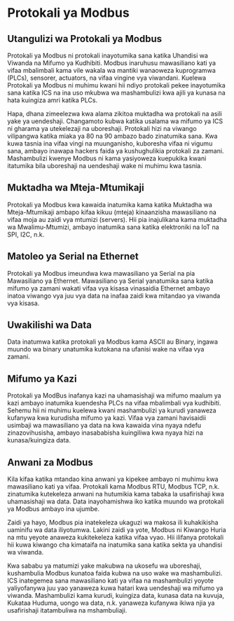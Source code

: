 # Protokali ya Modbus

## Utangulizi wa Protokali ya Modbus

Protokali ya Modbus ni protokali inayotumika sana katika Uhandisi wa Viwanda na Mifumo ya Kudhibiti. Modbus inaruhusu mawasiliano kati ya vifaa mbalimbali kama vile wakala wa mantiki wanaoweza kuprogramwa (PLCs), sensorer, actuators, na vifaa vingine vya viwandani. Kuelewa Protokali ya Modbus ni muhimu kwani hii ndiyo protokali pekee inayotumika sana katika ICS na ina uso mkubwa wa mashambulizi kwa ajili ya kunasa na hata kuingiza amri katika PLCs.

Hapa, dhana zimeelezwa kwa alama zikitoa muktadha wa protokali na asili yake ya uendeshaji. Changamoto kubwa katika usalama wa mifumo ya ICS ni gharama ya utekelezaji na uboreshaji. Protokali hizi na viwango vilipangwa katika miaka ya 80 na 90 ambazo bado zinatumika sana. Kwa kuwa tasnia ina vifaa vingi na muunganisho, kuboresha vifaa ni vigumu sana, ambayo inawapa hackers faida ya kushughulikia protokali za zamani. Mashambulizi kwenye Modbus ni kama yasiyoweza kuepukika kwani itatumika bila uboreshaji na uendeshaji wake ni muhimu kwa tasnia.

## Muktadha wa Mteja-Mtumikaji

Protokali ya Modbus kwa kawaida inatumika kama katika Muktadha wa Mteja-Mtumikaji ambapo kifaa kikuu (mteja) kinaanzisha mawasiliano na vifaa moja au zaidi vya mtumizi (servers). Hii pia inajulikana kama muktadha wa Mwalimu-Mtumizi, ambayo inatumika sana katika elektroniki na IoT na SPI, I2C, n.k.

## Matoleo ya Serial na Ethernet

Protokali ya Modbus imeundwa kwa mawasiliano ya Serial na pia Mawasiliano ya Ethernet. Mawasiliano ya Serial yanatumika sana katika mifumo ya zamani wakati vifaa vya kisasa vinasaidia Ethernet ambayo inatoa viwango vya juu vya data na inafaa zaidi kwa mitandao ya viwanda vya kisasa.

## Uwakilishi wa Data

Data inatumwa katika protokali ya Modbus kama ASCII au Binary, ingawa muundo wa binary unatumika kutokana na ufanisi wake na vifaa vya zamani.

## Mifumo ya Kazi

Protokali ya ModBus inafanya kazi na uhamasishaji wa mifumo maalum ya kazi ambayo inatumika kuendesha PLCs na vifaa mbalimbali vya kudhibiti. Sehemu hii ni muhimu kuelewa kwani mashambulizi ya kurudi yanaweza kufanywa kwa kurudisha mifumo ya kazi. Vifaa vya zamani havisaidii usimbaji wa mawasiliano ya data na kwa kawaida vina nyaya ndefu zinazovihusisha, ambayo inasababisha kuingiliwa kwa nyaya hizi na kunasa/kuingiza data.

## Anwani za Modbus

Kila kifaa katika mtandao kina anwani ya kipekee ambayo ni muhimu kwa mawasiliano kati ya vifaa. Protokali kama Modbus RTU, Modbus TCP, n.k. zinatumika kutekeleza anwani na hutumikia kama tabaka la usafirishaji kwa uhamasishaji wa data. Data inayohamishwa iko katika muundo wa protokali ya Modbus ambayo ina ujumbe.

Zaidi ya hayo, Modbus pia inatekeleza ukaguzi wa makosa ili kuhakikisha uaminifu wa data iliyotumwa. Lakini zaidi ya yote, Modbus ni Kiwango Huria na mtu yeyote anaweza kukitekeleza katika vifaa vyao. Hii ilifanya protokali hii kuwa kiwango cha kimataifa na inatumika sana katika sekta ya uhandisi wa viwanda.

Kwa sababu ya matumizi yake makubwa na ukosefu wa uboreshaji, kushambulia Modbus kunatoa faida kubwa na uso wake wa mashambulizi. ICS inategemea sana mawasiliano kati ya vifaa na mashambulizi yoyote yaliyofanywa juu yao yanaweza kuwa hatari kwa uendeshaji wa mifumo ya viwanda. Mashambulizi kama kurudi, kuingiza data, kunasa data na kuvuja, Kukataa Huduma, uongo wa data, n.k. yanaweza kufanywa ikiwa njia ya usafirishaji itatambuliwa na mshambuliaji.
